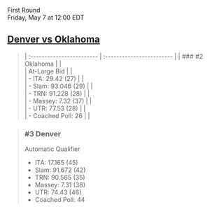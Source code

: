 First Round  
Friday, May 7 at 12:00 EDT
## [Denver vs Oklahoma](https://www.ncaa.com/game/5833376) 

> | :------------------------ | :------------------------ |
> | ### #2 Oklahoma           | |  
> | At-Large Bid              | |  
> | - ITA: 29.42 (27)         | |  
> | - Slam: 93.046 (29)       | |  
> | - TRN: 91.228 (28)        | |  
> | - Massey: 7.32 (37)       | |  
> | - UTR: 77.53 (28)         | |  
> | - Coached Poll: 26        | |  

> ### #3 Denver  
> Automatic Qualifier  
> - ITA: 17.165 (45)  
> - Slam: 91.672 (42)  
> - TRN: 90.565 (35)  
> - Massey: 7.31 (38)  
> - UTR: 74.43 (46)  
> - Coached Poll: 44  